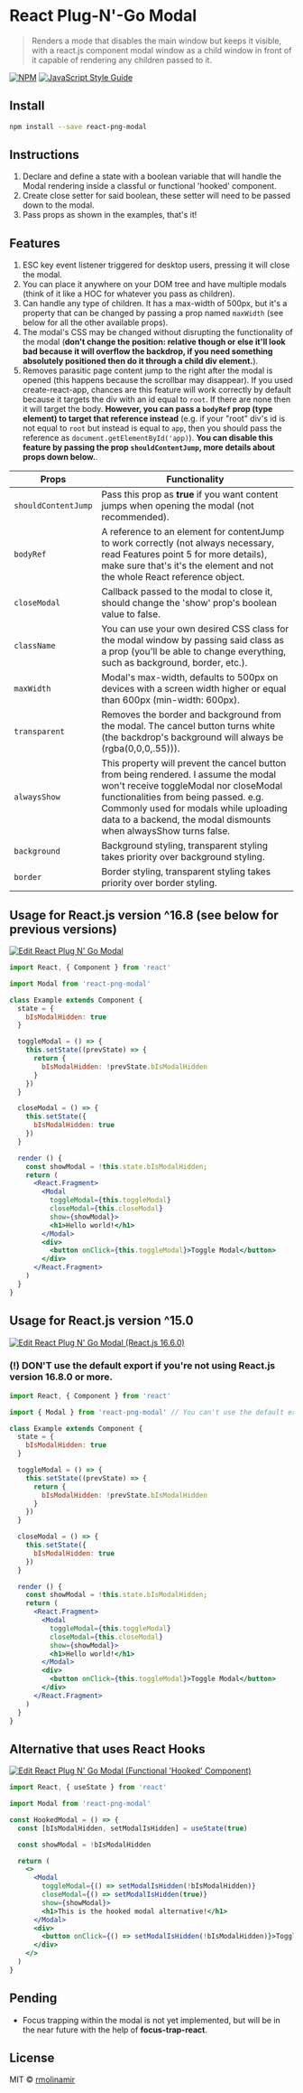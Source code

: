 # React Plug-N'-Go Modal

> Renders a mode that disables the main window but keeps it visible, with a react.js component modal window as a child window in front of it capable of rendering any children passed to it.

[![NPM](https://img.shields.io/npm/v/react-png-modal.svg)](https://www.npmjs.com/package/react-png-modal) [![JavaScript Style Guide](https://img.shields.io/badge/code_style-standard-brightgreen.svg)](https://standardjs.com)

## Install

```bash
npm install --save react-png-modal
```

## Instructions
1. Declare and define a state with a boolean variable that will handle the Modal rendering inside a classful or functional 'hooked' component.
2. Create close setter for said boolean, these setter will need to be passed down to the modal.
3. Pass props as shown in the examples, that's it!

## Features

1. ESC key event listener triggered for desktop users, pressing it will close the modal.
2. You can place it anywhere on your DOM tree and have multiple modals (think of it like a HOC for whatever you pass as children).
3. Can handle any type of children. It has a max-width of 500px, but it's a property that can be changed by passing a prop named `maxWidth` (see below for all the other available props).
4. The modal's CSS may be changed without disrupting the functionality of the modal (**don't change the position: relative though or else it'll look bad because it will overflow the backdrop, if you need something absolutely positioned then do it through a child div element.**).
5. Removes parasitic page content jump to the right after the modal is opened (this happens because the scrollbar may disappear). If you used create-react-app, chances are this feature will work correctly by default because it targets the div with an id equal to `root`. If there are none then it will target the body. **However, you can pass a `bodyRef` prop (type element) to target that reference instead** (e.g. if your "root" div's id is not equal to `root` but instead is equal to `app`, then you should pass the reference as `document.getElementById('app)`). **You can disable this feature by passing the prop `shouldContentJump`, more details about props down below.**.

Props               |       Functionality
-------------       |       -------------
`shouldContentJump` |       Pass this prop as **true** if you want content jumps when opening the modal (not recommended).
`bodyRef`           |       A reference to an element for contentJump to work correctly (not always necessary, read Features point 5 for more details), make sure that's it's the element and not the whole React reference object.
`closeModal`        |       Callback passed to the modal to close it, should change the 'show' prop's boolean value to false.
`className`         |       You can use your own desired CSS class for the modal window by passing said class as a prop (you'll be able to change everything, such as background, border, etc.).
`maxWidth`          |       Modal's max-width, defaults to 500px on devices with a screen width higher or equal than 600px (min-width: 600px).
`transparent`       |       Removes the border and background from the modal. The cancel button turns white (the backdrop's background will always be (rgba(0,0,0,.55))).
`alwaysShow`        |       This property will prevent the cancel button from being rendered. I assume the modal won't receive toggleModal nor closeModal functionalities from being passed. e.g. Commonly used for modals while uploading data to a backend, the modal dismounts when alwaysShow turns false.
`background`        |       Background styling, transparent styling takes priority over background styling.
`border`            |       Border styling, transparent styling takes priority over border styling.

## Usage for React.js version ^16.8 (see below for previous versions)

[![Edit React Plug N' Go Modal](https://codesandbox.io/static/img/play-codesandbox.svg)](https://codesandbox.io/s/l4v861zk6z)

```jsx
import React, { Component } from 'react'

import Modal from 'react-png-modal'

class Example extends Component {
  state = {
    bIsModalHidden: true
  }

  toggleModal = () => {
    this.setState((prevState) => {
      return {
        bIsModalHidden: !prevState.bIsModalHidden
      }
    })
  }

  closeModal = () => {
    this.setState({
      bIsModalHidden: true
    })
  }

  render () {
    const showModal = !this.state.bIsModalHidden;
    return (
      <React.Fragment>
        <Modal
          toggleModal={this.toggleModal}
          closeModal={this.closeModal}
          show={showModal}>
          <h1>Hello world!</h1>
        </Modal>
        <div>
          <button onClick={this.toggleModal}>Toggle Modal</button>
        </div>
      </React.Fragment>
    )
  }
}
```

## Usage for React.js version ^15.0

[![Edit React Plug N' Go Modal (React.js 16.6.0)](https://codesandbox.io/static/img/play-codesandbox.svg)](https://codesandbox.io/s/pplxlvvoqx)

### (!) DON'T use the default export if you're not using React.js version 16.8.0 or more.

```jsx
import React, { Component } from 'react'

import { Modal } from 'react-png-modal' // You can't use the default export if you're not using the latest React.js v^16.8.0

class Example extends Component {
  state = {
    bIsModalHidden: true
  }

  toggleModal = () => {
    this.setState((prevState) => {
      return {
        bIsModalHidden: !prevState.bIsModalHidden
      }
    })
  }

  closeModal = () => {
    this.setState({
      bIsModalHidden: true
    })
  }

  render () {
    const showModal = !this.state.bIsModalHidden;
    return (
      <React.Fragment>
        <Modal
          toggleModal={this.toggleModal}
          closeModal={this.closeModal}
          show={showModal}>
          <h1>Hello world!</h1>
        </Modal>
        <div>
          <button onClick={this.toggleModal}>Toggle Modal</button>
        </div>
      </React.Fragment>
    )
  }
}
```

## Alternative that uses React Hooks

[![Edit React Plug N' Go Modal (Functional 'Hooked' Component)](https://codesandbox.io/static/img/play-codesandbox.svg)](https://codesandbox.io/s/vn07y87z95)

```jsx
import React, { useState } from 'react'

import Modal from 'react-png-modal'

const HookedModal = () => {
  const [bIsModalHidden, setModalIsHidden] = useState(true)

  const showModal = !bIsModalHidden

  return (
    <>
      <Modal
        toggleModal={() => setModalIsHidden(!bIsModalHidden)}
        closeModal={() => setModalIsHidden(true)}
        show={showModal}>
        <h1>This is the hooked modal alternative!</h1>
      </Modal>
      <div>
        <button onClick={() => setModalIsHidden(!bIsModalHidden)}>Toggle Modal</button>
      </div>
    </>
  )
}
```

## Pending

- Focus trapping within the modal is not yet implemented, but will be in the near future with the help of **focus-trap-react**. 

## License

MIT © [rmolinamir](https://github.com/rmolinamir)
